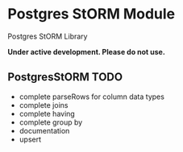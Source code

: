 # Postgres StORM Module


Postgres StORM Library

**Under active development. Please do not use.**

## PostgresStORM TODO

* complete parseRows for column data types
* complete joins
* complete having
* complete group by
* documentation
* upsert
